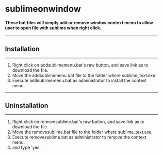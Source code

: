 # sublimeonwindow
#### These bat files will simply add or remove window context menu to allow user to open file with sublime when right click.

--------------------------------------------------------------------

## Installation
--------------------------------------------------------------------

1. Right click on addsublimemenu.bat's raw button, and save link as to download the file.
2. Move the addsublimemenu.bat file to the folder where sublime_text.exe.
3. Execute addsublimemenu.bat as administrator to install the context menu.

--------------------------------------------------------------------

## Uninstallation
--------------------------------------------------------------------

1. Right click on removesublime.bat's raw button, and save link as to download the file.
2. Move the removesublime.bat file to the folder where sublime_text.exe.
3. Execute removesublime.bat as administrator to remove the context menu.
4. and type 'yes'